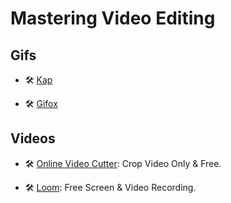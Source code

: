 # Mastering Video Editing

## Gifs

- 🛠 [Kap](https://getkap.co/)

- 🛠 [Gifox](https://gifox.io/)

## Videos

- 🛠 [Online Video Cutter](https://online-video-cutter.com/): Crop Video Only & Free.

- 🛠 [Loom](https://www.loom.com/): Free Screen & Video Recording.
